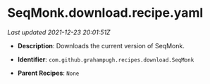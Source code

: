 # SeqMonk.download.recipe.yaml

_Last updated 2021-12-23 20:01:51Z_

- **Description**: Downloads the current version of SeqMonk.

- **Identifier**: `com.github.grahampugh.recipes.download.SeqMonk`

- **Parent Recipes**: `None`
